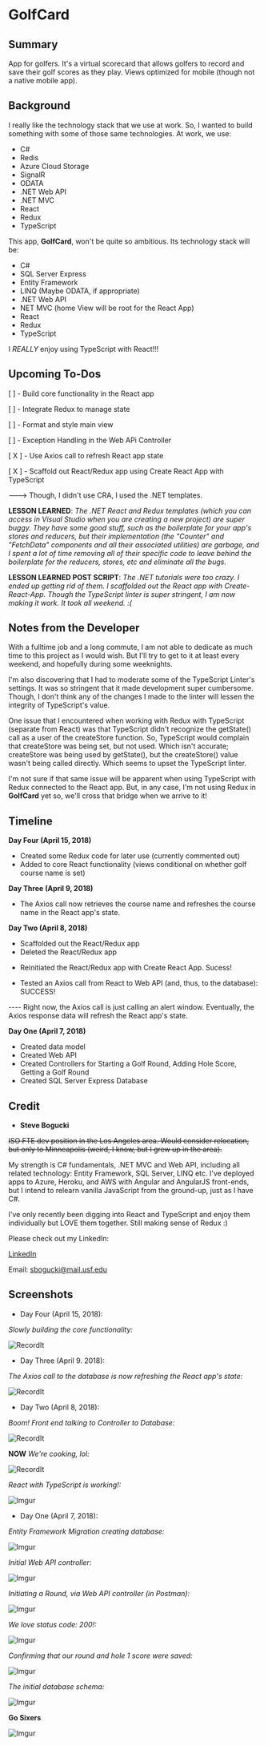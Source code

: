 # GolfCard


## Summary

App for golfers.  It's a virtual scorecard that allows golfers to record and save their golf scores as they play. Views optimized for mobile (though not a native mobile app).  

## Background

I really like the technology stack that we use at work.  So, I wanted to build something with some of those same technologies.  At work, we use: 

+ C#
+ Redis
+ Azure Cloud Storage
+ SignalR
+ ODATA 
+ .NET Web API
+ .NET MVC
+ React 
+ Redux
+ TypeScript

This app, **GolfCard**, won't be quite so ambitious.  Its technology stack will be: 

+ C#
+ SQL Server Express
+ Entity Framework
+ LINQ (Maybe ODATA, if appropriate)
+ .NET Web API
+ NET MVC (home View will be root for the React App)
+ React
+ Redux
+ TypeScript

I *REALLY* enjoy using TypeScript with React!!! 


## Upcoming To-Dos 

[ ] - Build core functionality in the React app

[ ] - Integrate Redux to manage state

[ ] - Format and style main view

[ ] - Exception Handling in the Web APi Controller 

[ X ] - Use Axios call to refresh React app state

[ X ] - Scaffold out React/Redux app using Create React App with TypeScript 

---> Though, I didn't use CRA, I used the .NET templates. 

**LESSON LEARNED**:  *The .NET React and Redux templates (which you can access in Visual Studio when you are creating a new project) are super buggy.  They have some good stuff, such as the boilerplate for your app's stores and reducers, but their implementation (the "Counter" and "FetchData" components and all their associated utilities) are garbage, and I spent a lot of time removing all of their specific code to leave behind the boilerplate for the reducers, stores, etc and eliminate all the bugs.*  

**LESSON LEARNED POST SCRIPT**: *The .NET tutorials were too crazy.  I ended up getting rid of them.  I scaffolded out the React app with Create-React-App.  Though the TypeScript linter is super stringent, I am now making it work.  It took all weekend.  :(*    

## Notes from the Developer

With a fulltime job and a long commute, I am not able to dedicate as much time to this project as I would wish.  But I'll try to get to it at least every weekend, and hopefully during some weeknights. <br/>

I'm also discovering that I had to moderate some of the TypeScript Linter's settings.  It was so stringent that it made development super cumbersome.  Though, I don't think any of the changes I made to the linter will lessen the integrity of TypeScript's value. <br/>

One issue that I encountered when working with Redux with TypeScript (separate from React) was that TypeScript didn't recognize the getState() call as a user of the createStore function.  So, TypeScript would complain that createStore was being set, but not used.  Which isn't accurate; createStore was being used by getState(), but the createStore() value wasn't being called directly.  Which seems to upset the TypeScript linter.  <br/>

I'm not sure if that same issue will be apparent when using TypeScript with Redux connected to the React app.  But, in any case, I'm not using Redux in **GolfCard** yet so, we'll cross that bridge when we arrive to it! <br/>

## Timeline

**Day Four (April 15, 2018)**

+ Created some Redux code for later use (currently commented out)
+ Added to core React functionality (views conditional on whether golf course name is set)

**Day Three (April 9, 2018)**

+ The Axios call now retrieves the course name and refreshes the course name in the React app's state. 

**Day Two (April 8, 2018)**

+ Scaffolded out the React/Redux app
+ Deleted the React/Redux app
* Reinitiated the React/Redux app with Create React App. Sucess! 
+ Tested an Axios call from React to Web API (and, thus, to the database): SUCCESS!

---- Right now, the Axios call is just calling an alert window.  Eventually, the Axios response data will refresh the React app's state. 

**Day One (April 7, 2018)** 

+ Created data model
+ Created Web API
+ Created Controllers for Starting a Golf Round, Adding Hole Score, Getting a Golf Round
+ Created SQL Server Express Database


## Credit

- **Steve Bogucki**

~~ISO FTE dev position in the Los Angeles area. Would consider relocation, but only to Minneapolis (weird, I know, but I grew up in the area).~~  

My strength is C# fundamentals, .NET MVC and Web API, including all related technology: Entity Framework, SQL Server, LINQ etc.  I've deployed apps to Azure, Heroku, and AWS with Angular and AngularJS front-ends, but I intend to relearn vanilla JavaScript from the ground-up, just as I have C#.  

I've only recently been digging into React and TypeScript and enjoy them individually but LOVE them together.  Still making sense of Redux :) 

Please check out my LinkedIn: 

[LinkedIn](https://www.linkedin.com/in/sbogucki12/ "Steve's LinkedIn Profile")

Email: sbogucki@mail.usf.edu


## Screenshots

+ Day Four (April 15, 2018):

*Slowly building the core functionality:*

![RecordIt](http://g.recordit.co/aBDVKhw26q.gif)

+ Day Three (April 9. 2018):

*The Axios call to the database is now refreshing the React app's state:*

![RecordIt](http://g.recordit.co/NExbTC8HAB.gif)


+ Day Two (April 8, 2018):

*Boom! Front end talking to Controller to Database:*

![RecordIt](http://g.recordit.co/2vp8iJYtF9.gif)



**NOW** *We're cooking, lol:*

![RecordIt](http://g.recordit.co/4HSA940Y6e.gif)


*React with TypeScript is working!:*

![Imgur](https://i.imgur.com/xWxuZnV.jpg)



+ Day One (April 7, 2018):

*Entity Framework Migration creating database:*

![Imgur](https://i.imgur.com/l4ZRs42.jpg)


*Initial Web API controller:* 

![Imgur](https://i.imgur.com/YwjNYne.jpg)



*Initiating a Round, via Web API controller (in Postman):*

![Imgur](https://i.imgur.com/cmlfgRR.jpg)



*We love status code: 200!:* 

![Imgur](https://i.imgur.com/YTq6kOO.jpg)



*Confirming that our round and hole 1 score were saved:* 

![Imgur](https://i.imgur.com/qfQ5Tpt.jpg)



*The initial database schema:* 

![Imgur](https://i.imgur.com/J75nT4X.jpg)





**Go Sixers**

![Imgur](https://i.imgur.com/6Fy10uw.jpg)








